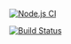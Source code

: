 [![Node.js CI](https://github.com/rm17moses/bootcamp-terminal-tests/actions/workflows/node.js.yml/badge.svg)](https://github.com/rm17moses/bootcamp-terminal-tests/actions/workflows/node.js.yml)

[![Build Status](https://app.travis-ci.com/rm17moses/bootcamp-terminal-tests.svg?branch=main)](https://app.travis-ci.com/rm17moses/bootcamp-terminal-tests)